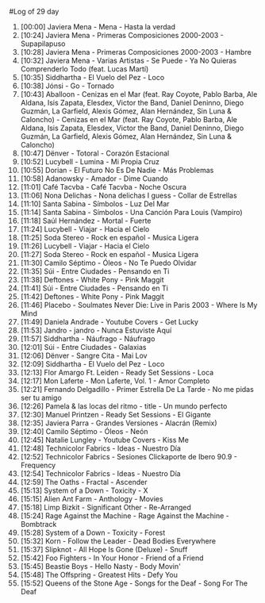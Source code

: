 #Log of 29 day

1. [00:00] Javiera Mena - Mena - Hasta la verdad
1. [10:24] Javiera Mena - Primeras Composiciones 2000-2003 - Supapilapuso
1. [10:28] Javiera Mena - Primeras Composiciones 2000-2003 - Hambre
1. [10:32] Javiera Mena - Varias Artistas - Se Puede - Ya No Quieras Comprenderlo Todo (feat. Lucas Martí)
1. [10:35] Siddhartha - El Vuelo del Pez - Loco
1. [10:38] Jónsi - Go - Tornado
1. [10:43] Aballoon - Cenizas en el Mar (feat. Ray Coyote, Pablo Barba, Ale Aldana, Isis Zapata, Elesdex, Victor the Band, Daniel Deninno, Diego Guzmán, La Garfield, Alexis Gómez, Alan Hernández, Sin Luna & Caloncho) - Cenizas en el Mar (feat. Ray Coyote, Pablo Barba, Ale Aldana, Isis Zapata, Elesdex, Victor the Band, Daniel Deninno, Diego Guzmán, La Garfield, Alexis Gómez, Alan Hernández, Sin Luna & Caloncho)
1. [10:47] Dënver - Totoral - Corazón Estacional
1. [10:52] Lucybell - Lumina - Mi Propia Cruz
1. [10:55] Dorian - El Futuro No Es De Nadie - Más Problemas
1. [10:58] Adanowsky - Amador - Dime Cuando
1. [11:01] Café Tacvba - Café Tacvba - Noche Oscura
1. [11:06] Nona Delichas - Nona delichas I guess - Collar de Estrellas
1. [11:10] Santa Sabina - Símbolos - Luz Del Mar
1. [11:14] Santa Sabina - Símbolos - Una Canción Para Louis (Vampiro)
1. [11:18] Saúl Hernández - Mortal - Fuerte
1. [11:24] Lucybell - Viajar - Hacia el Cielo
1. [11:25] Soda Stereo - Rock en español - Musica Ligera
1. [11:26] Lucybell - Viajar - Hacia el Cielo
1. [11:27] Soda Stereo - Rock en español - Musica Ligera
1. [11:30] Camilo Séptimo - Óleos - No Te Puedo Olvidar
1. [11:35] Súi - Entre Ciudades - Pensando en Ti
1. [11:38] Deftones - White Pony - Pink Maggit
1. [11:41] Súi - Entre Ciudades - Pensando en Ti
1. [11:42] Deftones - White Pony - Pink Maggit
1. [11:46] Placebo - Soulmates Never Die: Live in Paris 2003 - Where Is My Mind
1. [11:49] Daniela Andrade - Youtube Covers - Get Lucky
1. [11:53] Jandro - jandro - Nunca Estuviste Aquí
1. [11:57] Siddhartha - Náufrago - Náufrago
1. [12:01] Súi - Entre Ciudades - Galaxias
1. [12:06] Dënver - Sangre Cita - Mai Lov
1. [12:09] Siddhartha - El Vuelo del Pez - Loco
1. [12:13] Flor Amargo Ft. Leiden - Ready Set Sessions - Loca
1. [12:17] Mon Laferte - Mon Laferte, Vol. 1 - Amor Completo
1. [12:21] Fernando Delgadillo - Primer Estrella De La Tarde - No me pidas ser tu amigo
1. [12:26] Pamela & las locas del ritmo - title - Un mundo perfecto
1. [12:30] Manuel Printzen - Ready Set Sessions - El Gigante
1. [12:35] Javiera Parra - Grandes Versiones - Alacrán (Remix)
1. [12:40] Camilo Séptimo - Óleos - Neón
1. [12:45] Natalie Lungley - Youtube Covers - Kiss Me
1. [12:48] Technicolor Fabrics - Ideas - Nuestro Día
1. [12:52] Technicolor Fabrics - Sesiones Clickaporte de Ibero 90.9 - Frequency
1. [12:54] Technicolor Fabrics - Ideas - Nuestro Día
1. [12:59] The Oaths - Fractal - Ascender
1. [15:13] System of a Down - Toxicity - X
1. [15:15] Alien Ant Farm - Anthology - Movies
1. [15:18] Limp Bizkit - Significant Other - Re-Arranged
1. [15:24] Rage Against the Machine - Rage Against the Machine - Bombtrack
1. [15:28] System of a Down - Toxicity - Forest
1. [15:32] Korn - Follow the Leader - Dead Bodies Everywhere
1. [15:37] Slipknot - All Hope Is Gone (Deluxe) - Snuff
1. [15:42] Foo Fighters - In Your Honor - Friend of a Friend
1. [15:45] Beastie Boys - Hello Nasty - Body Movin'
1. [15:48] The Offspring - Greatest Hits - Defy You
1. [15:52] Queens of the Stone Age - Songs for the Deaf - Song For The Deaf
